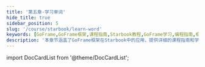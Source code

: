```yaml
---
title: '第五章-学习单词'
hide_title: true
sidebar_position: 5
slug: '/course/starbook/learn-word'
keywords: [GoFrame,GoFrame框架,课程指南,Starbook教程,GoFrame学习,编程指南,框架使用,应用开发,软件开发]
description: '本章节涵盖了GoFrame框架在Starbook中的应用，提供详细的课程指南和学习教程，帮助开发者深入掌握GoFrame框架的使用，提升编程技能和开发效率，适用于各种应用开发场景。'
---
```







import DocCardList from '@theme/DocCardList';

<DocCardList />










